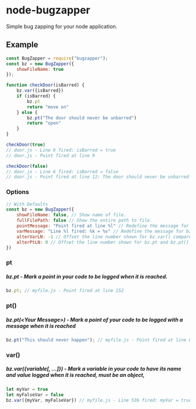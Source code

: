 # node-bugzapper
Simple bug zapping for your node application. 

## Example

```js
const BugZapper = require("bugzapper");
const bz = new BugZapper({
    showFileName: true
});

function checkDoor(isBarred) {
    bz.var({isBarred})
    if (isBarred) {
        bz.pt
        return "move on"
    } else {
        bz.pt("The door should never be unbarred")
        return "open"
    }
}

checkDoor(true)
// door.js - Line 6 fired: isBarred = true
// door.js - Point fired at line 9

checkDoor(false)
// door.js - Line 6 fired: isBarred = false
// door.js - Point fired at line 12: The door should never be unbarred
```

### Options

```js
// With Defaults
const bz = new BugZapper({
    showFileName: false, // Show name of file.
    fullFilePath: false // Show the entire path to file.
    pointMessage: "Point fired at line %l" // Redefine the message for bz.pt and bz.pt(), %l = line number
    varMessage: "Line %l fired: %k = %v" // Redefine the message for bz.var(), %l = line number, %k = Key/Variable name, %v = variable value
    alterVarLN: -1 // Offset the line number shown for bz.var() compared to its location in the code + (moves down) or - (moves up)
    alterPtLN: 0 // Offset the line number shown for bz.pt and bz.pt() compared to their location in the code + or -
})
```

### pt

##### bz.pt - Mark a point in your code to be logged when it is reached.
```js
bz.pt; // myfile.js - Point fired at line 152
```

### pt()

##### bz.pt(\<Your Message\>) - Mark a point of your code to be logged with a message when it is reached
```js
bz.pt("This should never happen"); // myfile.js - Point fired at line 892: This should never happen
```

### var()

##### bz.var({variable[, ...]}) - Mark a variable in your code to have its name and value logged when it is reached, must be an object, 
```js
let myVar = true
let myFalseVar = false
bz.var({myVar, myFalseVar}) // myfile.js - Line 536 fired: myVar = true, myFalseVar = false
```
